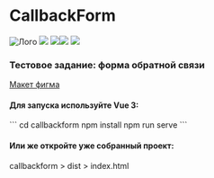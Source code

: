 # CallbackForm
<p><img src="https://img.shields.io/badge/html5-%23E34F26.svg?style=for-the-badge&logo=html5&logoColor=white" alt="Лого"> <img src="https://img.shields.io/badge/css3-%231572B6.svg?style=for-the-badge&logo=css3&logoColor=white">
<img src="https://img.shields.io/badge/javascript-%23323330.svg?style=for-the-badge&logo=javascript&logoColor=%23F7DF1E"><img src="https://img.shields.io/badge/vuejs-%2335495e.svg?style=for-the-badge&logo=vuedotjs&logoColor=%234FC08D">
<img src="https://img.shields.io/badge/figma-%23F24E1E.svg?style=for-the-badge&logo=figma&logoColor=white"></p>
<h3>Тестовое задание: форма обратной связи</h3>
<a href="https://www.figma.com/file/S1GETdSKMzG3zPJLK48dzH/%D0%A4%D0%BE%D1%80%D0%BC%D0%B0-%D0%BE%D0%B1%D1%80%D0%B0%D1%82%D0%BD%D0%BE%D0%B9-%D1%81%D0%B2%D1%8F%D0%B7%D0%B8?type=design&node-id=5%3A227&mode=design&t=z0oQ1Vji5gNcoirk-1">Макет фигма</a>
<br>
<h4>Для запуска используйте Vue 3:</h4>
```
cd callbackform
npm install
npm run serve
```
<h4>Или же откройте уже собранный проект:</h4>
callbackform > dist > index.html
